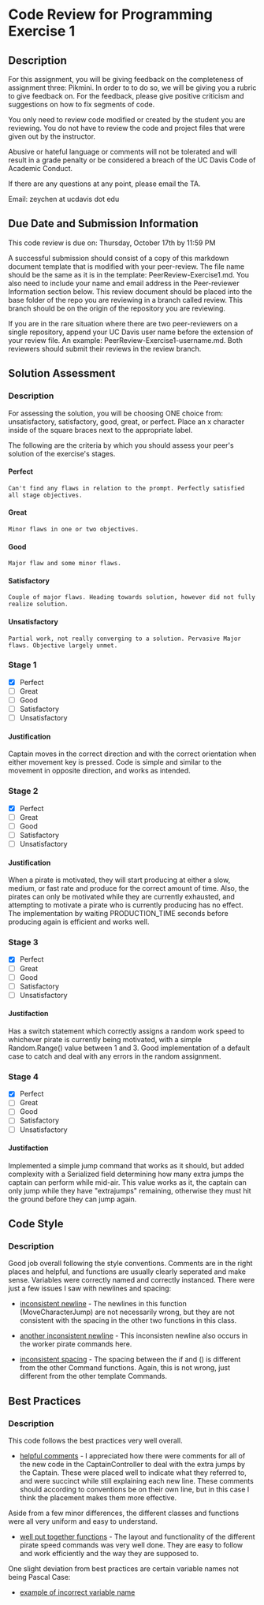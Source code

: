 # Code Review for Programming Exercise 1 #
## Description ##

For this assignment, you will be giving feedback on the completeness of assignment three: Pikmini. In order to to do so, we will be giving you a rubric to give feedback on. For the feedback, please give positive criticism and suggestions on how to fix segments of code.

You only need to review code modified or created by the student you are reviewing. You do not have to review the code and project files that were given out by the instructor.

Abusive or hateful language or comments will not be tolerated and will result in a grade penalty or be considered a breach of the UC Davis Code of Academic Conduct.

If there are any questions at any point, please email the TA.

Email: zeychen at ucdavis dot edu

## Due Date and Submission Information ##
This code review is due on:
Thursday, October 17th by 11:59 PM

A successful submission should consist of a copy of this markdown document template that is modified with your peer-review. The file name should be the same as it is in the template: PeerReview-Exercise1.md. You also need to include your name and email address in the Peer-reviewer Information section below. This review document should be placed into the base folder of the repo you are reviewing in a branch called review. This branch should be on the origin of the repository you are reviewing.

If you are in the rare situation where there are two peer-reviewers on a single repository, append your UC Davis user name before the extension of your review file. An example: PeerReview-Exercise1-username.md. Both reviewers should submit their reviews in the review branch.  

## Solution Assessment ##

### Description ###

For assessing the solution, you will be choosing ONE choice from: unsatisfactory, satisfactory, good, great, or perfect. Place an x character inside of the square braces next to the appropriate label.

The following are the criteria by which you should assess your peer's solution of the exercise's stages.

#### Perfect #### 
    Can't find any flaws in relation to the prompt. Perfectly satisfied all stage objectives.

#### Great ####
    Minor flaws in one or two objectives. 

#### Good #####
    Major flaw and some minor flaws.

#### Satisfactory ####
    Couple of major flaws. Heading towards solution, however did not fully realize solution.

#### Unsatisfactory ####
    Partial work, not really converging to a solution. Pervasive Major flaws. Objective largely unmet.


### Stage 1 ###

- [x] Perfect
- [ ] Great
- [ ] Good
- [ ] Satisfactory
- [ ] Unsatisfactory

#### Justification ##### 
Captain moves in the correct direction and with the correct orientation when either movement key is pressed. Code is simple and similar to the movement in opposite direction, and works as intended.

### Stage 2 ###

- [x] Perfect
- [ ] Great
- [ ] Good
- [ ] Satisfactory
- [ ] Unsatisfactory

#### Justification ##### 
When a pirate is motivated, they will start producing at either a slow, medium, or fast rate and produce for the correct amount of time. Also, the pirates can only be motivated while they are currently exhausted, and attempting to motivate a pirate who is currently producing has no effect. The implementation by waiting PRODUCTION_TIME seconds before producing again is efficient and works well.

### Stage 3 ###

- [x] Perfect
- [ ] Great
- [ ] Good
- [ ] Satisfactory
- [ ] Unsatisfactory

#### Justifaction ##### 
Has a switch statement which correctly assigns a random work speed to whichever pirate is currently being motivated, with a simple Random.Range() value between 1 and 3. Good implementation of a default case to catch and deal with any errors in the random assignment.

### Stage 4 ###

- [x] Perfect
- [ ] Great
- [ ] Good
- [ ] Satisfactory
- [ ] Unsatisfactory

#### Justifaction ##### 
Implemented a simple jump command that works as it should, but added complexity with a Serialized field determining how many extra jumps the captain can perform while mid-air. This value works as it, the captain can only jump while they have "extrajumps" remaining, otherwise they must hit the ground before they can jump again. 

## Code Style ##

### Description ###

Good job overall following the style conventions. Comments are in the right places and helpful, and functions are usually clearly seperated and make sense. Variables were correctly named and correctly instanced. There were just a few issues I saw with newlines and spacing:

* [inconsistent newline](https://github.com/ensemble-ai/exercise1-commandpattern-Aligulac/blob/20fdb5e856ac04dd7a5462978516128b51f01dab/Captain/Assets/Scripts/MoveCharacter.cs#L48) - The newlines in this function (MoveCharacterJump) are not necessarily wrong, but they are not consistent with the spacing in the other two functions in this class. 

* [another inconsistent newline](https://github.com/ensemble-ai/exercise1-commandpattern-Aligulac/blob/20fdb5e856ac04dd7a5462978516128b51f01dab/Captain/Assets/Scripts/FastWorkerPirateCommand.cs#L36) - This inconsisten newline also occurs in the worker pirate commands here.

* [inconsistent spacing](https://github.com/ensemble-ai/exercise1-commandpattern-Aligulac/blob/20fdb5e856ac04dd7a5462978516128b51f01dab/Captain/Assets/Scripts/SlowWorkerPirateCommand.cs#L40) - The spacing between the if and () is different from the other Command functions. Again, this is not wrong, just different from the other template Commands.

## Best Practices ##

### Description ###

This code follows the best practices very well overall. 

* [helpful comments](https://github.com/ensemble-ai/exercise1-commandpattern-Aligulac/blob/20fdb5e856ac04dd7a5462978516128b51f01dab/Captain/Assets/Scripts/CaptainController.cs#L83) - I appreciated how there were comments for all of the new code in the CaptainController to deal with the extra jumps by the Captain. These were placed well to indicate what they referred to, and were succinct while still explaining each new line. These comments should according to conventions be on their own line, but in this case I think the placement makes them more effective.

Aside from a few minor differences, the different classes and functions were all very uniform and easy to understand.

* [well put together functions](https://github.com/ensemble-ai/exercise1-commandpattern-Aligulac/blob/20fdb5e856ac04dd7a5462978516128b51f01dab/Captain/Assets/Scripts/FastWorkerPirateCommand.cs#L30) - The layout and functionality of the different pirate speed commands was very well done. They are easy to follow and work efficiently and the way they are supposed to.

One slight deviation from best practices are certain variable names not being Pascal Case:
* [example of incorrect variable name](https://github.com/ensemble-ai/exercise1-commandpattern-Aligulac/blob/20fdb5e856ac04dd7a5462978516128b51f01dab/Captain/Assets/Scripts/MoveCharacter.cs#L44)

